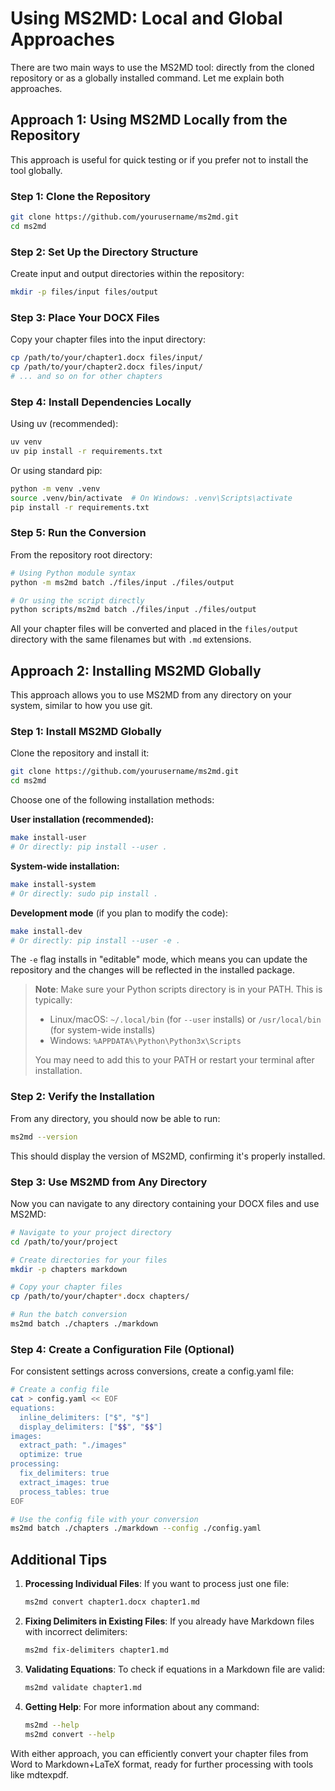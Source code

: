 # Using MS2MD: Local and Global Approaches

There are two main ways to use the MS2MD tool: directly from the cloned repository or as a globally installed command. Let me explain both approaches.

## Approach 1: Using MS2MD Locally from the Repository

This approach is useful for quick testing or if you prefer not to install the tool globally.

### Step 1: Clone the Repository

```bash
git clone https://github.com/yourusername/ms2md.git
cd ms2md
```

### Step 2: Set Up the Directory Structure

Create input and output directories within the repository:

```bash
mkdir -p files/input files/output
```

### Step 3: Place Your DOCX Files

Copy your chapter files into the input directory:

```bash
cp /path/to/your/chapter1.docx files/input/
cp /path/to/your/chapter2.docx files/input/
# ... and so on for other chapters
```

### Step 4: Install Dependencies Locally

Using uv (recommended):

```bash
uv venv
uv pip install -r requirements.txt
```

Or using standard pip:

```bash
python -m venv .venv
source .venv/bin/activate  # On Windows: .venv\Scripts\activate
pip install -r requirements.txt
```

### Step 5: Run the Conversion

From the repository root directory:

```bash
# Using Python module syntax
python -m ms2md batch ./files/input ./files/output

# Or using the script directly
python scripts/ms2md batch ./files/input ./files/output
```

All your chapter files will be converted and placed in the `files/output` directory with the same filenames but with `.md` extensions.

## Approach 2: Installing MS2MD Globally

This approach allows you to use MS2MD from any directory on your system, similar to how you use git.

### Step 1: Install MS2MD Globally

Clone the repository and install it:

```bash
git clone https://github.com/yourusername/ms2md.git
cd ms2md
```

Choose one of the following installation methods:

**User installation (recommended):**
```bash
make install-user
# Or directly: pip install --user .
```

**System-wide installation:**
```bash
make install-system
# Or directly: sudo pip install .
```

**Development mode** (if you plan to modify the code):
```bash
make install-dev
# Or directly: pip install --user -e .
```

The `-e` flag installs in "editable" mode, which means you can update the repository and the changes will be reflected in the installed package.

> **Note**: Make sure your Python scripts directory is in your PATH. This is typically:
> - Linux/macOS: `~/.local/bin` (for `--user` installs) or `/usr/local/bin` (for system-wide installs)
> - Windows: `%APPDATA%\Python\Python3x\Scripts`
>
> You may need to add this to your PATH or restart your terminal after installation.

### Step 2: Verify the Installation

From any directory, you should now be able to run:

```bash
ms2md --version
```

This should display the version of MS2MD, confirming it's properly installed.

### Step 3: Use MS2MD from Any Directory

Now you can navigate to any directory containing your DOCX files and use MS2MD:

```bash
# Navigate to your project directory
cd /path/to/your/project

# Create directories for your files
mkdir -p chapters markdown

# Copy your chapter files
cp /path/to/your/chapter*.docx chapters/

# Run the batch conversion
ms2md batch ./chapters ./markdown
```

### Step 4: Create a Configuration File (Optional)

For consistent settings across conversions, create a config.yaml file:

```bash
# Create a config file
cat > config.yaml << EOF
equations:
  inline_delimiters: ["$", "$"]
  display_delimiters: ["$$", "$$"]
images:
  extract_path: "./images"
  optimize: true
processing:
  fix_delimiters: true
  extract_images: true
  process_tables: true
EOF

# Use the config file with your conversion
ms2md batch ./chapters ./markdown --config ./config.yaml
```

## Additional Tips

1. **Processing Individual Files**: If you want to process just one file:
   ```bash
   ms2md convert chapter1.docx chapter1.md
   ```

2. **Fixing Delimiters in Existing Files**: If you already have Markdown files with incorrect delimiters:
   ```bash
   ms2md fix-delimiters chapter1.md
   ```

3. **Validating Equations**: To check if equations in a Markdown file are valid:
   ```bash
   ms2md validate chapter1.md
   ```

4. **Getting Help**: For more information about any command:
   ```bash
   ms2md --help
   ms2md convert --help
   ```

With either approach, you can efficiently convert your chapter files from Word to Markdown+LaTeX format, ready for further processing with tools like mdtexpdf.